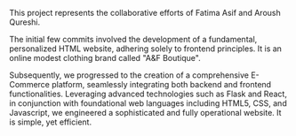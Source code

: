 
This project represents the collaborative efforts of Fatima Asif and Aroush Qureshi.

The initial few commits involved the development of a fundamental, personalized HTML website, adhering solely to 
frontend principles. It is an online modest clothing brand called "A&F Boutique".

Subsequently, we progressed to the creation of a comprehensive E-Commerce platform, seamlessly integrating both 
backend and frontend functionalities. Leveraging advanced technologies such as Flask and React, in conjunction with
foundational web languages including HTML5, CSS, and Javascript, we engineered a sophisticated and fully operational 
website. It is simple, yet efficient.
